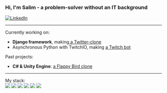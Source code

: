 ### Hi, I'm Salim - a problem-solver without an IT background

<div class=socials>
  <a href="https://www.linkedin.com/in/salim-caliskan-724811273/">
    <img src="https://img.shields.io/badge/LinkedIn-blue?logo=linkedin&logoColor=white&style=for-the-badge"/ alt="LinkedIn">
  </a>
</div>

<hr>

Currently working on: <ul class="current-projects">
                        <li><strong>Django framework</strong>, making<a href="https://github.com/S-EgeCaliskan/chirper"> a Twitter-clone </a></li>
                        <li>Asynchronous Python with TwitchIO, making <a href="https://github.com/S-EgeCaliskan/mytwitchbot"> a Twitch bot </a></li>
                      </ul>
Past projects:  <ul class="past-projects">
                  <li><strong>C# & Unity Engine</strong>: <a href="https://github.com/S-EgeCaliskan/chirper"> a Flappy Bird clone </a></li>
                </ul>


<hr>

My stack: <br> 
<img src="https://img.shields.io/badge/-Python-3776AB?logo=python&logoColor=white&style=for-the-badge&logoWidth=30"/> 
<img src="https://img.shields.io/badge/-django-092E20?logo=django&logoColor=white&style=for-the-badge&logoWidth=30"/>
<img src="https://img.shields.io/badge/-bootstrap-7952B3?logo=bootstrap&logoColor=white&style=for-the-badge&logoWidth=30"/>
<img src="https://img.shields.io/badge/-git-F05032?logo=git&logoColor=white&style=for-the-badge&logoWidth=30"/>
<img src="https://img.shields.io/badge/-c%20sharp-239120?logo=csharp&logoColor=white&style=for-the-badge&logoWidth=30"/>
<img src="https://img.shields.io/badge/-html-E34F26?logo=html5&logoColor=white&style=for-the-badge&logoWidth=30"/>

